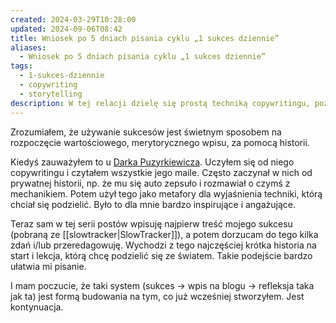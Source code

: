 ```yaml
---
created: 2024-03-29T10:28:00
updated: 2024-09-06T08:42
title: Wniosek po 5 dniach pisania cyklu „1 sukces dziennie”
aliases:
  - Wniosek po 5 dniach pisania cyklu „1 sukces dziennie”
tags:
  - 1-sukces-dziennie
  - copywriting
  - storytelling
description: W tej relacji dzielę się prostą techniką copywritingu, poznaną od eksperta w tej dziedzinie - Darka Puzyrkiewicza
---
```

Zrozumiałem, że używanie sukcesów jest świetnym sposobem na rozpoczęcie wartościowego, merytorycznego wpisu, za pomocą historii.

Kiedyś zauważyłem to u [Darka Puzyrkiewicza](https://www.linkedin.com/in/dariuszpuzyrkiewicz/). Uczyłem się od niego copywritingu i czytałem wszystkie jego maile. Często zaczynał w nich od prywatnej historii, np. że mu się auto zepsuło i rozmawiał o czymś z mechanikiem. Potem użył tego jako metafory dla wyjaśnienia techniki, którą chciał się podzielić. Było to dla mnie bardzo inspirujące i angażujące.

Teraz sam w tej serii postów wpisuję najpierw treść mojego sukcesu (pobraną ze [[slowtracker|SlowTracker]]), a potem dorzucam do tego kilka zdań i/lub przeredagowuję. Wychodzi z tego najczęściej krótka historia na start i lekcja, którą chcę podzielić się ze światem. Takie podejście bardzo ułatwia mi pisanie.

I mam poczucie, że taki system (sukces -> wpis na blogu -> refleksja taka jak ta) jest formą budowania na tym, co już wcześniej stworzyłem. Jest kontynuacja.